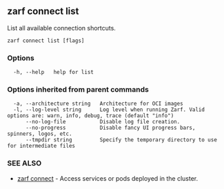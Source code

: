 ## zarf connect list

List all available connection shortcuts.

```
zarf connect list [flags]
```

### Options

```
  -h, --help   help for list
```

### Options inherited from parent commands

```
  -a, --architecture string   Architecture for OCI images
  -l, --log-level string      Log level when running Zarf. Valid options are: warn, info, debug, trace (default "info")
      --no-log-file           Disable log file creation.
      --no-progress           Disable fancy UI progress bars, spinners, logos, etc.
      --tmpdir string         Specify the temporary directory to use for intermediate files
```

### SEE ALSO

* [zarf connect](zarf_connect.md)	 - Access services or pods deployed in the cluster.

